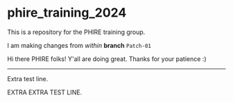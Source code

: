 # phire_training_2024

This is a repository for the PHIRE training group.

I am making changes from *within* **branch** `Patch-01`

Hi there PHIRE folks! Y'all are doing great. Thanks for your patience :)

---

Extra test line.

EXTRA EXTRA TEST LINE.
